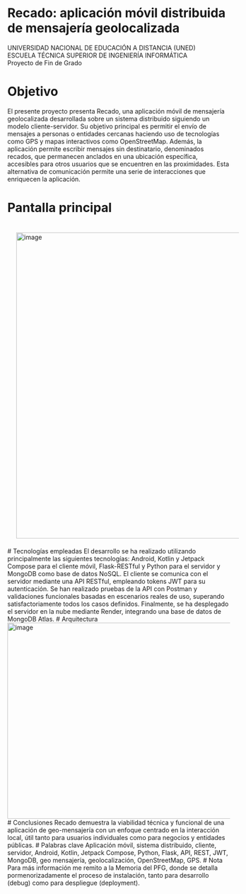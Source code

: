 # Recado: aplicación móvil distribuida de mensajería geolocalizada 
UNIVERSIDAD NACIONAL DE EDUCACIÓN A DISTANCIA (UNED)<br/>
ESCUELA TÉCNICA SUPERIOR DE INGENIERÍA INFORMÁTICA<br/>
Proyecto de Fin de Grado <br/>
# Objetivo 
El presente proyecto presenta Recado, una aplicación móvil de mensajería geolocalizada desarrollada sobre un sistema distribuido siguiendo un modelo cliente-servidor. Su objetivo principal es permitir el envío de mensajes a personas o entidades cercanas haciendo uso de tecnologías como GPS y mapas interactivos como OpenStreetMap. Además, la aplicación permite escribir mensajes sin destinatario, denominados recados, que permanecen anclados en una ubicación específica, accesibles para otros usuarios que se encuentren en las proximidades. Esta alternativa de comunicación permite una serie de interacciones que 
enriquecen la aplicación. 
# Pantalla principal
<img width="1530" height="690" alt="image"  style="padding: 20px 20px 20px 20px;" src="https://github.com/user-attachments/assets/cc056017-92a8-4a37-8733-def914c97150" />
# Tecnologías empleadas
El desarrollo se ha realizado utilizando principalmente las siguientes tecnologías: 
Android, Kotlin y Jetpack Compose para el cliente móvil, Flask-RESTful y Python para el servidor y MongoDB como base de datos NoSQL. 
El cliente se comunica con el servidor mediante una API RESTful, empleando tokens JWT para su autenticación. 
Se han realizado pruebas de la API con Postman y validaciones funcionales basadas en escenarios reales de uso, superando satisfactoriamente todos los casos definidos. 
Finalmente, se ha desplegado el servidor en la nube mediante Render, integrando una base de datos de MongoDB Atlas.
# Arquitectura
<img width="1415" height="442" alt="image" src="https://github.com/user-attachments/assets/89071728-e01a-40f8-8e9b-eb1bdfd05b38" />
# Conclusiones
Recado demuestra la viabilidad técnica y funcional de una aplicación de geo-mensajería con un enfoque centrado en la interacción local, útil tanto para usuarios individuales como para negocios y entidades públicas. 
# Palabras clave 
Aplicación móvil, sistema distribuido, cliente, servidor, Android, Kotlin, Jetpack Compose, Python, Flask, API, REST, JWT, MongoDB, geo mensajería, geolocalización, OpenStreetMap, GPS.
# Nota
Para más información me remito a la Memoria del PFG, donde se detalla pormenorizadamente el proceso de instalación, tanto para desarrollo (debug) como para despliegue (deployment).
